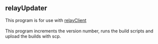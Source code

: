 ## relayUpdater
This program is for use with [relayClient](https://github.com/M45-Science/relayClient)<br>
<br>
This program increments the version number, runs the build scripts and upload the builds with scp.<br>
